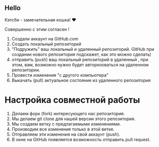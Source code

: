 ## Hello

Кэтсби - замечательная кошка! ❤️ 

Совершенно с этим согласен !

1. Создали аккаунт на GitHub.com
2. Создать локальный репозиторий 
3. "Подружить" ваш локальный и удаленный репозиторий. GitHub при создании нового репозитория подскажет, как это можно сделать)
4. отправить (push) ваш локальный репозиторий в удаленный , при этом, вам, возможно нужно будет авторизоваться на удаленном репозитории.
5. Провести изменения "с другого компьютера"
6. Выкачать (pull) актуальное состояние из удаленного репозитория 

# Настройка совместной работы

1. Делаем форк (fork) интересующего нас репозитория.
2. Мы делаем git clone для нашей версии этого репозитория.
3. Мы создаем ветку с предлагаемыми изменениями.
4. Производим все изменения только в этой ветке.
5. Отправляем эти изменения на свой аккаунт (push).
6. В окне на GitHub появляется возможность отправить pull request.
